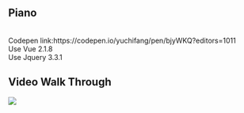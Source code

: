 ## Piano
</br>
Codepen link:https://codepen.io/yuchifang/pen/bjyWKQ?editors=1011
</br>
Use Vue 2.1.8</br>
Use Jquery 3.3.1

## Video Walk Through
![](https://i.imgur.com/Ysk89o1.gif)

